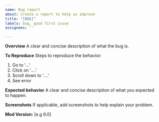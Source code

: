 ```yaml
---
name: Bug report
about: Create a report to help us improve
title: "[BUG]"
labels: bug, good first issue
assignees: ''

---
```


**Overview**
A clear and concise description of what the bug is.

**To Reproduce**
Steps to reproduce the behavior:
1. Go to '...'
2. Click on '....'
3. Scroll down to '....'
4. See error

**Expected behavior**
A clear and concise description of what you expected to happen.

**Screenshots**
If applicable, add screenshots to help explain your problem.

**Mod Version:** [e.g 6.0]
